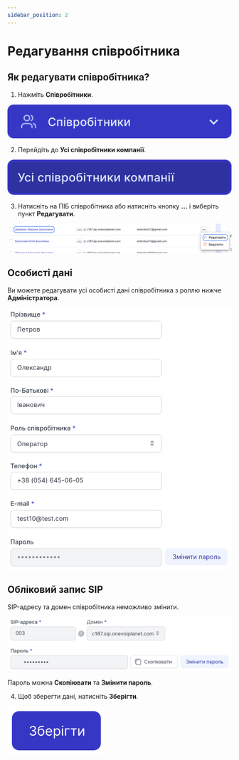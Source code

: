 ```yaml
---
sidebar_position: 2
---
```


# Редагування співробітника

## Як редагувати співробітника?

1. Нажміть **Співробітники**.

![](../../img/employees-groups/i-employee-1.svg)

2. Перейдіть до **Усі співробітники компанії**.

![](../../img/employees-groups/i-employee-2.svg)

3. Натисніть на ПІБ співробітника або натисніть кнопку **...** і виберіть пункт **Редагувати**.

![](../../img/employees-groups/i-employee-11.svg)

## Особисті дані

Ви можете редагувати усі особисті дані співробітника з роллю нижче **Адміністратора**.

![](../../img/employees-groups/i-employee-14.svg)

## Обліковий запис SIP

SIP-адресу та домен співробітника неможливо змінити.

![](../../img/employees-groups/i-employee-12.svg)

Пароль можна **Скопіювати** та **Змінити пароль**.

4. Щоб зберегти дані, натисніть **Зберігти**.

![](../../img/employees-groups/i-employee-13.svg)